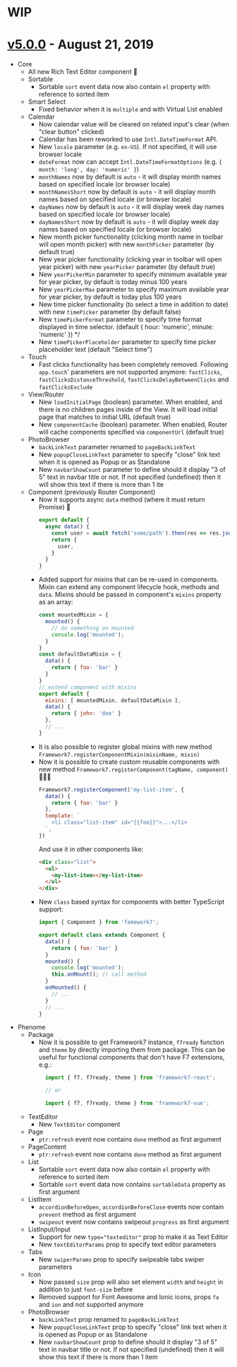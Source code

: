 # WIP

<!--
v5: Core: Device - remove needsStatusbarOverlay(), remove .statusbar …
-->

# [v5.0.0](https://github.com/framework7io/framework7/compare/v4.5.0...v5.0.0) - August 21, 2019
  * Core
    * All new Rich Text Editor component 🎉
    * Sortable
      * Sortable `sort` event data now also contain `el` property with reference to sorted item
    * Smart Select
      * Fixed behavior when it is `multiple` and with Virtual List enabled
    * Calendar
      * Now calendar value will be cleared on related input's clear (when "clear button" clicked)
      * Calendar has been reworked to use `Intl.DateTimeFormat` API.
      * New `locale` parameter (e.g. `en-US`). If not specified, it will use browser locale
      * `dateFormat` now can accept `Intl.DateTimeFormatOptions` (e.g. `{ month: 'long', day: 'numeric' }`)
      * `monthNames` now by default is `auto` - it will display month names based on specified locale (or browser locale)
      * `monthNamesShort` now by default is `auto` - it will display month names based on specified locale (or browser locale)
      * `dayNames` now by default is `auto` - it will display week day names based on specified locale (or browser locale)
      * `dayNamesShort` now by default is `auto` - it will display week day names based on specified locale (or browser locale)
      * New month picker functionality (clicking month name in toolbar will open month picker) with new `monthPicker` parameter (by default true)
      * New year picker functionality (clicking year in toolbar will open year picker) with new `yearPicker` parameter (by default true)
      * New `yearPickerMin` parameter to specify minimum available year for year picker, by default is today minus 100 years
      * New `yearPickerMax` parameter to specify maximum available year for year picker, by default is today plus 100 years
      * New time picker functionality (to select a time in addition to date) with new `timePicker` parameter (by default false)
      * New `timePickerFormat` parameter to specify time format displayed in time selector. (default { hour: 'numeric', minute: 'numeric' }) */
      * New `timePickerPlaceholder` parameter to specify time picker placeholder text (default "Select time")
    * Touch
      * Fast clicks functionality has been completely removed. Following `app.touch`' parameters are not supported anymore: `fastClicks`, `fastClicksDistanceThreshold`, `fastClicksDelayBetweenClicks` and `fastClicksExclude`
    * View/Router
      * New `loadInitialPage` (boolean) parameter. When enabled, and there is no children pages inside of the View. It will load initial page that matches to initial URL (default true)
      * New `componentCache` (boolean) parameter. When enabled, Router will cache components specified via `componentUrl` (default true)
    * PhotoBrowser
      * `backLinkText` parameter renamed to `pageBackLinkText`
      * New `popupCloseLinkText` parameter to specify "close" link text when it is opened as Popup or as Standalone
      * New `navbarShowCount` parameter to define should it display "3 of 5" text in navbar title or not. If not specified (undefined) then it will show this text if there is more than 1 ite
    * Component (previously Router Component)
      * Now it supports async `data` method (where it must return Promise) 🎉
        ```js
        export default {
          async data() {
            const user = await fetch('some/path').then(res => res.json());
            return {
              user,
            }
          }
        }
        ```
      * Added support for mixins that can be re-used in components. Mixin can extend any component lifecycle hook, methods and `data`. Mixins should be passed in component's `mixins` property as an array:
        ```js
        const mountedMixin = {
          mounted() {
            // do something on mounted
            console.log('mounted');
          }
        }
        const defaultDataMixin = {
          data() {
            return { foo: 'bar' }
          }
        }
        // extend component with mixins
        export default {
          mixins: [ mountedMixin, defaultDataMixin ],
          data() {
            return { john: 'doe' }
          },
          // ...
        }
        ```
      * It is also possible to register global mixins with new method `Framework7.registerComponentMixin(mixinName, mixin)`
      * Now it is possible to create custom reusable components with new method `Framework7.registerComponent(tagName, component)` 🎉🎉🎉
        ```js
        Framework7.registerComponent('my-list-item', {
          data() {
            return { foo: 'bar' }
          },
          template: `
            <li class="list-item" id="{{foo}}">...</li>
          `,
        })
        ```
        And use it in other components like:
        ```html
        <div class="list">
          <ul>
            <my-list-item></my-list-item>
          </ul>
        </div>
        ```
      * New `class` based syntax for components with better TypeScript support:
        ```js
        import { Component } from 'famework7';

        export default class extends Component {
          data() {
            return { foo: 'bar' }
          }
          mounted() {
            console.log('mounted');
            this.onMount(); // call method
          }
          onMounted() {
            // ...
          }
          // ...
        }
  * Phenome
    * Package
      * Now it is possible to get Framework7 instance, `f7ready` function and `theme` by directly importing them from package. This can be useful for functional components that don't have F7 extensions, e.g.:
        ```js
          import { f7, f7ready, theme } from 'framework7-react';

          // or

          import { f7, f7ready, theme } from 'framework7-vue';
        ```
    * TextEditor
      * New `TextEditor` component
    * Page
      * `ptr:refresh` event now contains `done` method as first argument
    * PageContent
      * `ptr:refresh` event now contains `done` method as first argument
    * List
      * Sortable `sort` event data now also contain `el` property with reference to sorted item
      * Sortable `sort` event data now contains `sortableData` property as first argument
    * ListItem
      * `accordionBeforeOpen`, `accordionBeforeClose` events now contain `prevent` method as first argument
      * `swipeout` event now contains swipeout `progress` as first argument
    * ListInput/Input
      * Support for new `type="texteditor"` prop to make it as Text Editor
      * New `textEditorParams` prop to specify text editor parameters
    * Tabs
      * New `swiperParams` prop to specify swipeable tabs swiper parameters
    * Icon
      * Now passed `size` prop will also set element `width` and `height` in addition to just `font-size` before
      * Removed support for Font Awesome and Ionic icons, props `fa` and `ion` and not supported anymore
    * PhotoBrowser
      * `backLinkText` prop renamed to `pageBackLinkText`
      * New `popupCloseLinkText` prop to specify "close" link text when it is opened as Popup or as Standalone
      * New `navbarShowCount` prop to define should it display "3 of 5" text in navbar title or not. If not specified (undefined) then it will show this text if there is more than 1 item

